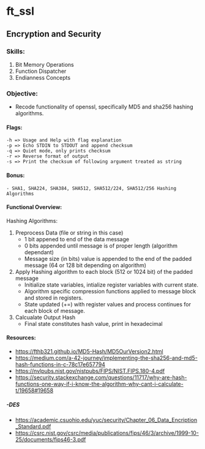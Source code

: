 # ft_ssl
## Encryption and Security

### Skills:
  1. Bit Memory Operations
  2. Function Dispatcher
  3. Endianness Concepts
  
### Objective:
- Recode functionality of openssl, specifically MD5 and sha256 hashing algorithms.
	
#### Flags:
	-h => Usage and Help with flag explanation
	-p => Echo STDIN to STDOUT and append checksum
	-q => Quiet mode, only prints checksum
	-r => Reverse format of output
	-s => Print the checksum of following argument treated as string
  
#### Bonus:
	- SHA1, SHA224, SHA384, SHA512, SHA512/224, SHA512/256 Hashing Algorithms
  
#### Functional Overview:
Hashing Algorithms:
1. Preprocess Data (file or string in this case)
	- 1 bit appened to end of the data message
	- 0 bits appended until message is of proper length (algorithm dependant)
	- Message size (in bits) value is appended to the end of the padded message (64 or 128 bit depending on algorithm)
2. Apply Hashing algorithm to each block (512 or 1024 bit) of the padded message
	- Initialize state variables, intialize register variables with current state.
	- Algorithm specific compression functions applied to message block and stored in registers.
	- State updated (+=) with register values and process continues for each block of message.
3. Calcualate Output Hash
	- Final state constitutes hash value, print in hexadecimal

#### Resources:
- https://fthb321.github.io/MD5-Hash/MD5OurVersion2.html
- https://medium.com/a-42-journey/implementing-the-sha256-and-md5-hash-functions-in-c-78c17e657794
- https://nvlpubs.nist.gov/nistpubs/FIPS/NIST.FIPS.180-4.pdf
- https://security.stackexchange.com/questions/11717/why-are-hash-functions-one-way-if-i-know-the-algorithm-why-cant-i-calculate-t/19658#19658

##### -DES
- https://academic.csuohio.edu/yuc/security/Chapter_06_Data_Encription_Standard.pdf
- https://csrc.nist.gov/csrc/media/publications/fips/46/3/archive/1999-10-25/documents/fips46-3.pdf
